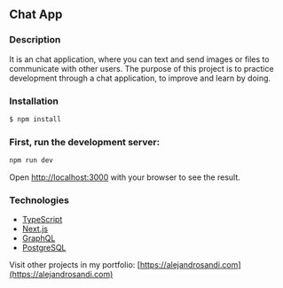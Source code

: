 ## Chat App

### Description

It is an chat application, where you can text and send images or files to communicate with other users. The purpose of this project is to practice development through a chat application, to improve and learn by doing.

### Installation

```bash
$ npm install
```

### First, run the development server:

```bash
npm run dev
```

Open [http://localhost:3000](http://localhost:3000) with your browser to see the result.

### Technologies

- [TypeScript](https://www.typescriptlang.org/)
- [Next.js](https://nextjs.org/)
- [GraphQL](https://graphql.org/)
- [PostgreSQL](https://www.postgresql.org/)

Visit other projects in my portfolio: [https://alejandrosandi.com](https://alejandrosandi.com)
